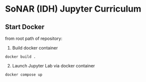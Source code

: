 # SoNAR (IDH) Jupyter Curriculum

## Start Docker

from root path of repository: 


1. Build docker container

```
docker build .
```

2. Launch Jupyter Lab via docker container 

```
docker compose up
```


